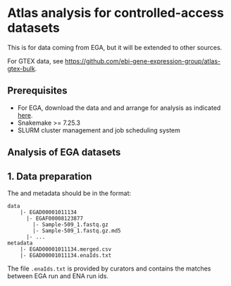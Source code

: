 # Atlas analysis for controlled-access datasets
This is for data coming from EGA, but it will be extended to other sources. 

For GTEX data, see https://github.com/ebi-gene-expression-group/atlas-gtex-bulk.

## Prerequisites
- For EGA, download the data and and arrange for analysis as indicated [here](https://github.com/ebi-gene-expression-group/ega_downloader).
- Snakemake >= 7.25.3
- SLURM cluster management and job scheduling system

## Analysis of EGA datasets

## 1. Data preparation
The and metadata should be in the format:

```
data
    |- EGAD00001011134
      |- EGAF00008123877
        |- Sample-509_1.fastq.gz
        |- Sample-509_1.fastq.gz.md5
      |- ...
metadata
    |- EGAD00001011134.merged.csv
    |- EGAD00001011134.enaIds.txt
```
The file `.enaIds.txt` is provided by curators and contains the matches between EGA run and ENA run ids.
